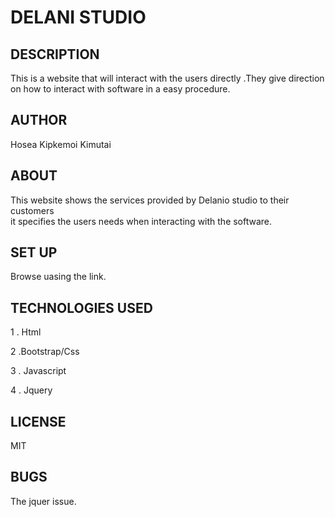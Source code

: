 
# DELANI STUDIO
## DESCRIPTION
This is a website that will interact with the users directly .They give direction on how to
interact with software in a  easy procedure.

## AUTHOR

Hosea Kipkemoi Kimutai

## ABOUT

This website shows the services provided by Delanio studio to their customers  
it specifies the users needs when interacting with the software. 
## SET UP
Browse uasing the link.

## TECHNOLOGIES USED

1 . Html

2 .Bootstrap/Css

3 . Javascript

4 . Jquery

##  LICENSE 
MIT 

## BUGS
The jquer issue. 
